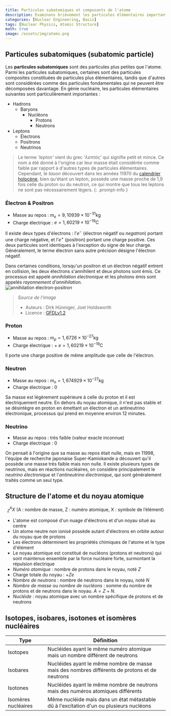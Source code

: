```yaml
---
title: Particules subatomiques et composants de l'atome
description: Examinons brièvement les particules élémentaires importantes en génie nucléaire, comme les électrons, protons, neutrons, photons et neutrinos, et étudions la structure des atomes et des noyaux atomiques.
categories: [Nuclear Engineering, Basis]
tags: [Nuclear Physics, Atomic Structure]
math: true
image: /assets/img/atoms.png
---
```

## Particules subatomiques (subatomic particle)
Les **particules subatomiques** sont des particules plus petites que l'atome. Parmi les particules subatomiques, certaines sont des particules composites constituées de particules plus élémentaires, tandis que d'autres sont considérées comme des particules fondamentales qui ne peuvent être décomposées davantage.
En génie nucléaire, les particules élémentaires suivantes sont particulièrement importantes :

- Hadrons
  - Baryons
    - Nucléons
      - Protons
      - Neutrons
- Leptons
  - Électrons
  - Positrons
  - Neutrinos

> Le terme *'lepton'* vient du grec *'λεπτός'* qui signifie petit et mince. Ce nom a été donné à l'origine car leur masse était considérée comme faible par rapport à d'autres types de particules élémentaires. Cependant, le *tauon* découvert dans les années 11970 du [calendrier holocène](https://en.wikipedia.org/wiki/Holocene_calendar), bien qu'étant un lepton, possède une masse proche de 1,9 fois celle du proton ou du neutron, ce qui montre que tous les leptons ne sont pas nécessairement légers.
{: .prompt-info }

### Électron & Positron
- Masse au repos : $m_e = 9,10939 \times 10^{-31} \text{kg}$
- Charge électrique : $e = 1,60219 \times 10^{-19} \text{C}$

Il existe deux types d'électrons : l'$e^-$ (électron négatif ou *negatron*) portant une charge négative, et l'$e^+$ (positron) portant une charge positive. Ces deux particules sont identiques à l'exception du signe de leur charge. Généralement, le terme électron sans autre précision désigne l'électron négatif.

Dans certaines conditions, lorsqu'un positron et un électron négatif entrent en collision, les deux électrons s'annihilent et deux photons sont émis. Ce processus est appelé *annihilation électronique* et les photons émis sont appelés *rayonnement d'annihilation*.  
![annihilation électron-positron](https://upload.wikimedia.org/wikipedia/commons/0/0a/ElectronPositronAnnihilation.svg)
> *Source de l'image*
> - Auteurs : Dirk Hünniger, Joel Holdsworth
> - Licence : [GFDLv1.2](https://www.gnu.org/licenses/old-licenses/fdl-1.2.html)

### Proton
- Masse au repos : $m_p = 1,6726 \times 10^{-27} \text{kg}$
- Charge électrique : + $e = 1,60219 \times 10^{-19} \text{C}$

Il porte une charge positive de même amplitude que celle de l'électron.

### Neutron
- Masse au repos : $m_n = 1,674929 \times 10^{-27} \text{kg}$
- Charge électrique : $0$ 

Sa masse est légèrement supérieure à celle du proton et il est électriquement neutre. En dehors du noyau atomique, il n'est pas stable et se désintègre en proton en émettant un électron et un antineutrino électronique, processus qui prend en moyenne environ 12 minutes.

### Neutrino
- Masse au repos : très faible (valeur exacte inconnue)
- Charge électrique : $0$

On pensait à l'origine que sa masse au repos était nulle, mais en 11998, l'équipe de recherche japonaise Super-Kamiokande a découvert qu'il possède une masse très faible mais non nulle. Il existe plusieurs types de neutrinos, mais en réactions nucléaires, on considère principalement le *neutrino électronique* et l'*antineutrino électronique*, qui sont généralement traités comme un seul type.

## Structure de l'atome et du noyau atomique

$$ ^A_Z X \ (\text{A : nombre de masse, Z : numéro atomique, X : symbole de l'élément})$$

- L'atome est composé d'un nuage d'électrons et d'un noyau situé au centre
- Un atome neutre non ionisé possède autant d'électrons en orbite autour du noyau que de protons
- Les électrons déterminent les propriétés chimiques de l'atome et le type d'élément
- Le noyau atomique est constitué de nucléons (protons et neutrons) qui sont maintenus ensemble par la force nucléaire forte, surmontant la répulsion électrique
- *Numéro atomique* : nombre de protons dans le noyau, noté $Z$
- Charge totale du noyau : +$Ze$
- *Nombre de neutrons* : nombre de neutrons dans le noyau, noté $N$
- *Nombre de masse* ou *nombre de nucléons* : somme du nombre de protons et de neutrons dans le noyau. $A=Z+N.$
- *Nucléide* : noyau atomique avec un nombre spécifique de protons et de neutrons

## Isotopes, isobares, isotones et isomères nucléaires

| Type | Définition |
| --- | --- |
| Isotopes | Nucléides ayant le même numéro atomique mais un nombre différent de neutrons |
| Isobares | Nucléides ayant le même nombre de masse mais des nombres différents de protons et de neutrons |
| Isotones | Nucléides ayant le même nombre de neutrons mais des numéros atomiques différents |
| Isomères nucléaires | Même nucléide mais dans un état métastable dû à l'excitation d'un ou plusieurs nucléons |

